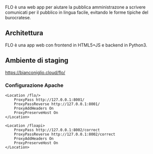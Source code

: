 FLO è una web app per aiutare la pubblica amministrazone a scrivere comunicati per il pubblico in lingua facile, evitando le forme tipiche del burocratese.

## Architettura
FLO è una app web con frontend in HTML5+JS e backend in Python3.


## Ambiente di staging
https://bianconiglio.cloud/flo/

### Configurazione Apache

```
<Location /flo/>
    ProxyPass http://127.0.0.1:8001/
    ProxyPassReverse http://127.0.0.1:8001/
    ProxyAddHeaders On
    ProxyPreserveHost On
</Location>

<Location /floapi>
    ProxyPass http://127.0.0.1:8002/correct
    ProxyPassReverse http://127.0.0.1:8002/correct
    ProxyAddHeaders On
    ProxyPreserveHost On
</Location>
```

